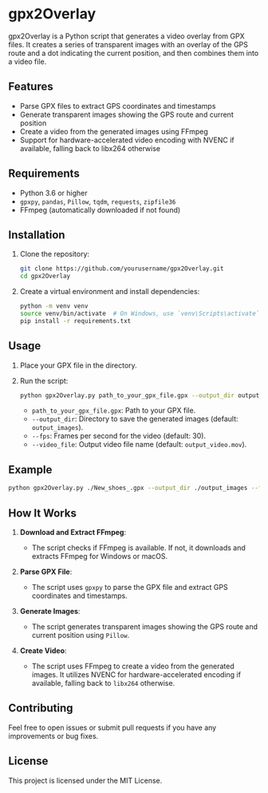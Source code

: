 
# gpx2Overlay

gpx2Overlay is a Python script that generates a video overlay from GPX files. It creates a series of transparent images with an overlay of the GPS route and a dot indicating the current position, and then combines them into a video file.

## Features

- Parse GPX files to extract GPS coordinates and timestamps
- Generate transparent images showing the GPS route and current position
- Create a video from the generated images using FFmpeg
- Support for hardware-accelerated video encoding with NVENC if available, falling back to libx264 otherwise

## Requirements

- Python 3.6 or higher
- `gpxpy`, `pandas`, `Pillow`, `tqdm`, `requests`, `zipfile36`
- FFmpeg (automatically downloaded if not found)

## Installation

1. Clone the repository:
   ```sh
   git clone https://github.com/yourusername/gpx2Overlay.git
   cd gpx2Overlay
   ```

2. Create a virtual environment and install dependencies:
   ```sh
   python -m venv venv
   source venv/bin/activate  # On Windows, use `venv\Scripts\activate`
   pip install -r requirements.txt
   ```

## Usage

1. Place your GPX file in the directory.

2. Run the script:
   ```sh
   python gpx2Overlay.py path_to_your_gpx_file.gpx --output_dir output_images --fps 30 --video_file output_video.mov
   ```

   - `path_to_your_gpx_file.gpx`: Path to your GPX file.
   - `--output_dir`: Directory to save the generated images (default: `output_images`).
   - `--fps`: Frames per second for the video (default: 30).
   - `--video_file`: Output video file name (default: `output_video.mov`).

## Example

```sh
python gpx2Overlay.py ./New_shoes_.gpx --output_dir ./output_images --fps 30 --video_file output_video.mov
```

## How It Works

1. **Download and Extract FFmpeg**:
   - The script checks if FFmpeg is available. If not, it downloads and extracts FFmpeg for Windows or macOS.
   
2. **Parse GPX File**:
   - The script uses `gpxpy` to parse the GPX file and extract GPS coordinates and timestamps.
   
3. **Generate Images**:
   - The script generates transparent images showing the GPS route and current position using `Pillow`.
   
4. **Create Video**:
   - The script uses FFmpeg to create a video from the generated images. It utilizes NVENC for hardware-accelerated encoding if available, falling back to `libx264` otherwise.

## Contributing

Feel free to open issues or submit pull requests if you have any improvements or bug fixes.

## License

This project is licensed under the MIT License.
